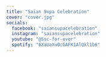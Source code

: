 ```yaml
---
title: "Saïan Supa Celebration"
cover: "cover.jpg"
socials:
  facebook: "saiansupacelebration"
  instagram: "saiansupacelebration"
  youtube: "@Ssc-for-ever"
  spotify: "6XaUaXu0cGAFK1AlQkl1b6"
---
```

